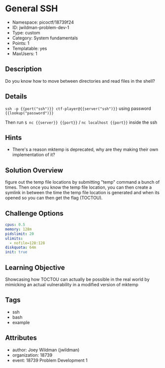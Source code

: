 # General SSH

- Namespace: picoctf/18739f24
- ID: jwildman-problem-dev-1
- Type: custom
- Category: System fundamentals
- Points: 1
- Templatable: yes
- MaxUsers: 1

## Description

Do you know how to move between directories and read files in the shell?

## Details

`ssh -p {{port("ssh")}} ctf-player@{{server("ssh")}}` using password
`{{lookup("password")}}`

Then run `$ nc {{server}} {{port}}` / `nc localhost {{port}}` inside the ssh

## Hints

- There's a reason mktemp is deprecated, why are they making their own implementation of it?

## Solution Overview

figure out the temp file locations by submitting "temp" command a bunch of times.
Then once you know the temp file location, you can then create a symlink in between the time
the temp file location is generated and when its opened so you can then get the flag (TOCTOU).

## Challenge Options

```yaml
cpus: 0.5
memory: 128m
pidslimit: 20
ulimits:
  - nofile=128:128
diskquota: 64m
init: true
```

## Learning Objective

Showcasing how TOCTOU can actually be possible in the real world by mimicking an actual vulnerability
in a modified version of mktemp

## Tags

- ssh
- bash
- example

## Attributes

- author: Joey Wildman (jwildman)
- organization: 18739
- event: 18739 Problem Development 1
